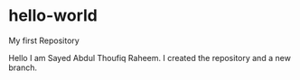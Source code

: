 # hello-world
My first Repository

Hello I am Sayed Abdul Thoufiq Raheem. I created the repository and a new branch. 

